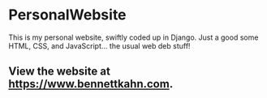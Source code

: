 # PersonalWebsite

This is my personal website, swiftly coded up in Django. Just a good some HTML, CSS, and JavaScript... the usual web deb stuff!

## View the website at https://www.bennettkahn.com. ##
